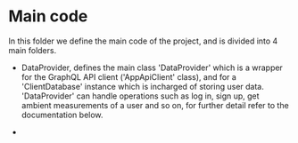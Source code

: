 # Main code 

In this folder we define the main code of the project, and is divided into 4 main folders.


* DataProvider, defines the main class 'DataProvider' which is a wrapper for the GraphQL API client ('AppApiClient' class),
 and for a 'ClientDatabase' instance which is incharged of storing user data. 'DataProvider' can handle operations such as log in, 
 sign up, get ambient measurements of a user and so on, for further detail refer to the documentation below.

*

